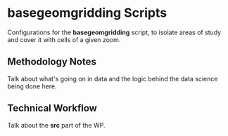 # basegeomgridding Scripts

Configurations for the **basegeomgridding** script, to isolate areas of study and cover it with cells of a given zoom.


## Methodology Notes

Talk about what's going on in data and the logic behind the data science being done here.


## Technical Workflow

Talk about the **src** part of the WP.
